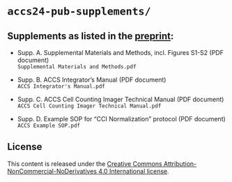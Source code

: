 # `accs24-pub-supplements/`

## Supplements as listed in the [preprint](https://www.biorxiv.org/content/10.1101/2024.12.27.629034):

- Supp. A. Supplemental Materials and Methods, incl. Figures S1-S2 (PDF document)  
  `Supplemental Materials and Methods.pdf`

- Supp. B. ACCS Integrator’s Manual (PDF document)  
  `ACCS Integrator's Manual.pdf`

- Supp. C. ACCS Cell Counting Imager Technical Manual (PDF document)  
  `ACCS Cell Counting Imager Technical Manual.pdf`

- Supp. D. Example SOP for “CCI Normalization” protocol (PDF document)  
  `ACCS Example SOP.pdf`

## License

This content is released under the [Creative Commons Attribution-NonCommercial-NoDerivatives 4.0 International license](https://creativecommons.org/licenses/by-nc-nd/4.0/).

